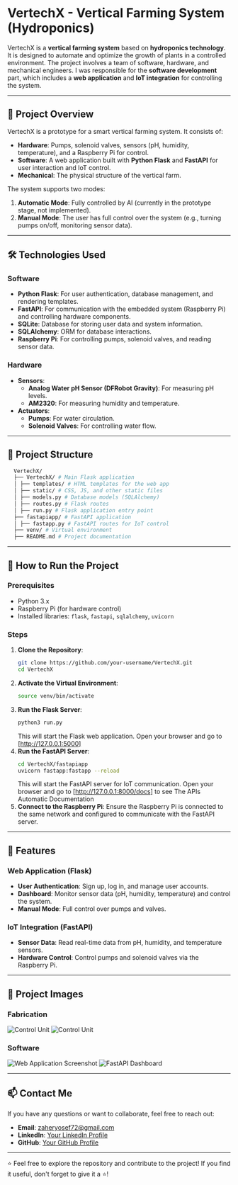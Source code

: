 # VertechX - Vertical Farming System (Hydroponics)

VertechX is a **vertical farming system** based on **hydroponics technology**. It is designed to automate and optimize the growth of plants in a controlled environment. The project involves a team of software, hardware, and mechanical engineers. I was responsible for the **software development** part, which includes a **web application** and **IoT integration** for controlling the system.

---

## 🚀 Project Overview

VertechX is a prototype for a smart vertical farming system. It consists of:
- **Hardware**: Pumps, solenoid valves, sensors (pH, humidity, temperature), and a Raspberry Pi for control.
- **Software**: A web application built with **Python Flask** and **FastAPI** for user interaction and IoT control.
- **Mechanical**: The physical structure of the vertical farm.

The system supports two modes:
1. **Automatic Mode**: Fully controlled by AI (currently in the prototype stage, not implemented).
2. **Manual Mode**: The user has full control over the system (e.g., turning pumps on/off, monitoring sensor data).

---

## 🛠️ Technologies Used

### Software
- **Python Flask**: For user authentication, database management, and rendering templates.
- **FastAPI**: For communication with the embedded system (Raspberry Pi) and controlling hardware components.
- **SQLite**: Database for storing user data and system information.
- **SQLAlchemy**: ORM for database interactions.
- **Raspberry Pi**: For controlling pumps, solenoid valves, and reading sensor data.

### Hardware
- **Sensors**:
  - **Analog Water pH Sensor (DFRobot Gravity)**: For measuring pH levels.
  - **AM2320**: For measuring humidity and temperature.
- **Actuators**:
  - **Pumps**: For water circulation.
  - **Solenoid Valves**: For controlling water flow.

---

## 📂 Project Structure
```bash
  VertechX/
  ├── VertechX/ # Main Flask application
  │ ├── templates/ # HTML templates for the web app
  │ ├── static/ # CSS, JS, and other static files
  │ ├── models.py # Database models (SQLAlchemy)
  │ ├── routes.py # Flask routes
  │ ├── run.py # Flask application entry point
  ├── fastapiapp/ # FastAPI application
  │ ├── fastapp.py # FastAPI routes for IoT control
  ├── venv/ # Virtual environment
  ├── README.md # Project documentation
```
---

## 🚀 How to Run the Project

### Prerequisites
- Python 3.x
- Raspberry Pi (for hardware control)
- Installed libraries: `flask`, `fastapi`, `sqlalchemy`, `uvicorn`

### Steps
1. **Clone the Repository**:
   ```bash
   git clone https://github.com/your-username/VertechX.git
   cd VertechX
   ```
2. **Activate the Virtual Environment**:
   ```bash
   source venv/bin/activate
   ```
3. **Run the Flask Server**:
   ```bash
   python3 run.py
   ```
   This will start the Flask web application. Open your browser and go to [http://127.0.0.1:5000]
4. **Run the FastAPI Server**:
   ```bash
   cd VertechX/fastapiapp
   uvicorn fastapp:fastapp --reload
   ```
   This will start the FastAPI server for IoT communication. Open your browser and go to [http://127.0.0.1:8000/docs] to see The APIs Automatic Documentation
5. **Connect to the Raspberry Pi**:
   Ensure the Raspberry Pi is connected to the same network and configured to communicate with the FastAPI server.
---

## 🌟 Features

### Web Application (Flask)
- **User Authentication**: Sign up, log in, and manage user accounts.
- **Dashboard**: Monitor sensor data (pH, humidity, temperature) and control the system.
- **Manual Mode**: Full control over pumps and valves.

### IoT Integration (FastAPI)
- **Sensor Data**: Read real-time data from pH, humidity, and temperature sensors.
- **Hardware Control**: Control pumps and solenoid valves via the Raspberry Pi.

---

## 📸 Project Images

### Fabrication
<!-- Add your fabrication images here -->
![Control Unit](https://media.licdn.com/dms/image/v2/D4D22AQHxsF4QLt7GWw/feedshare-shrink_2048_1536/B4DZSKAfglHkA4-/0/1737482174329?e=1741219200&v=beta&t=3StwCUoG-V_5fCHih1CpiM_rgp_g-PrxWGDdjjL6a_A)
![Control Unit](https://media.licdn.com/dms/image/v2/D4D22AQH6Oa5_i2fNOQ/feedshare-shrink_2048_1536/B4DZSKbG2YHIAw-/0/1737489186738?e=1741219200&v=beta&t=8ZG6Fpa7GleDVQZZg_nE_cMjtyMOvKvP6OW6TaIp1nQ)

### Software
<!-- Add your software screenshots here -->
![Web Application Screenshot](path/to/web_app_screenshot.png)
![FastAPI Dashboard](path/to/fastapi_dashboard.png)

---

## 📫 Contact Me

If you have any questions or want to collaborate, feel free to reach out:
- **Email**: zaheryosef72@gmail.com
- **LinkedIn**: [Your LinkedIn Profile](www.linkedin.com/in/yosef-zaher)
- **GitHub**: [Your GitHub Profile](https://github.com/yosefzaher)

---

⭐️ Feel free to explore the repository and contribute to the project! If you find it useful, don't forget to give it a ⭐️!

   
